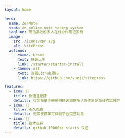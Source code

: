 ```yaml
---
layout: home

hero:
  name: ZerNote
  text: An online note-taking system
  tagline: 简洁高效的多人在线协作笔记系统
  image:
    src: /icons/car.svg
    alt: VitePress
  actions:
    - theme: brand
      text: 快速上手
      link: /starter/starter-install
    - theme: alt
      text: 查看Github源码
      link: https://github.com/vuejs/vitepress

features:
  - icon: 🌭
    title: 快速且便捷
    details: 仅需简单注册便可快速领略多人协作笔记系统的高效性
  - icon: 🎁
    title: 永久免费
    details: 无需破费即可体验平台完整功能
  - icon: 🥇
    title: 技术支持
    details: github 10000k+ starts 保证
---
```

